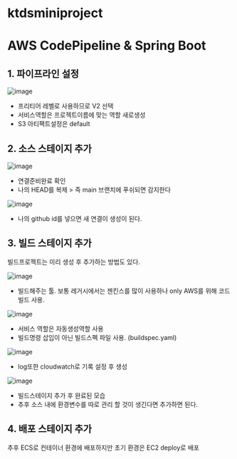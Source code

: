 # ktdsminiproject
# AWS CodePipeline & Spring Boot

## 1. 파이프라인 설정
![image](https://github.com/hj0210/ktdsminiproject/assets/68845747/6bd97db1-158c-4847-9755-1a2c4db91d99)

- 프리티어 레벨로 사용하므로 V2 선택
- 서비스역할은 프로젝트이름에 맞는 역할 새로생성
- S3 아티팩트설정은 default

## 2. 소스 스테이지 추가

![image](https://github.com/hj0210/ktdsminiproject/assets/68845747/c28a2b17-789d-47b0-ab9b-101268f29a59)

- 연결준비완료 확인
- 나의 HEAD를 복제 > 즉 main 브랜치에 푸쉬되면 감지한다
  
![image](https://github.com/hj0210/ktdsminiproject/assets/68845747/d854aab7-2259-417e-8929-b8dbacf32257)

- 나의 github id를 넣으면 새 연결이 생성이 된다.

## 3. 빌드 스테이지 추가

빌드프로젝트는 미리 생성 후 추가하는 방법도 있다.

![image](https://github.com/hj0210/ktdsminiproject/assets/68845747/284eae38-4d07-430f-84e9-8941569bcf53)

- 빌드해주는 툴. 보통 레거시에서는 젠킨스를 많이 사용하나 only AWS를 위해 코드빌드 사용.

![image](https://github.com/hj0210/ktdsminiproject/assets/68845747/2a967d80-e61d-4461-9435-92788447a778)

- 서비스 역할은 자동생성역할 사용
- 빌드명령 삽입이 아닌 빌드스펙 파일 사용. (buildspec.yaml)

![image](https://github.com/hj0210/ktdsminiproject/assets/68845747/e8ec9642-f716-4d38-a8b8-0ada6878a693)

- log또한 cloudwatch로 기록 설정 후 생성
  
![image](https://github.com/hj0210/ktdsminiproject/assets/68845747/a53fd5a9-29b8-4c82-8a9b-36f77f7e3b0a)

- 빌드스테이지 추가 후 완료된 모습
- 추후 소스 내에 환경변수를 따로 관리 할 것이 생긴다면 추가하면 된다.

## 4. 배포 스테이지 추가

추후 ECS로 컨테이너 환경에 배포하지만 초기 환경은 EC2 deploy로 배포


